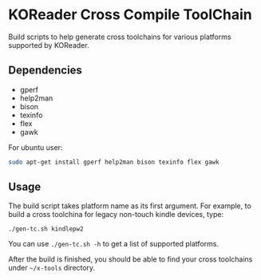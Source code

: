 KOReader Cross Compile ToolChain
================================

Build scripts to help generate cross toolchains for various platforms supported
by KOReader.


Dependencies
------------

* gperf
* help2man
* bison
* texinfo
* flex
* gawk

For ubuntu user:

```bash
sudo apt-get install gperf help2man bison texinfo flex gawk
```

Usage
-----
The build script takes platform name as its first argument. For example, to
build a cross toolchina for legacy non-touch kindle devices, type:

```
./gen-tc.sh kindlepw2
```

You can use `./gen-tc.sh -h` to get a list of supported platforms.

After the build is finished, you should be able to find your cross toolchains
under `~/x-tools` directory.
